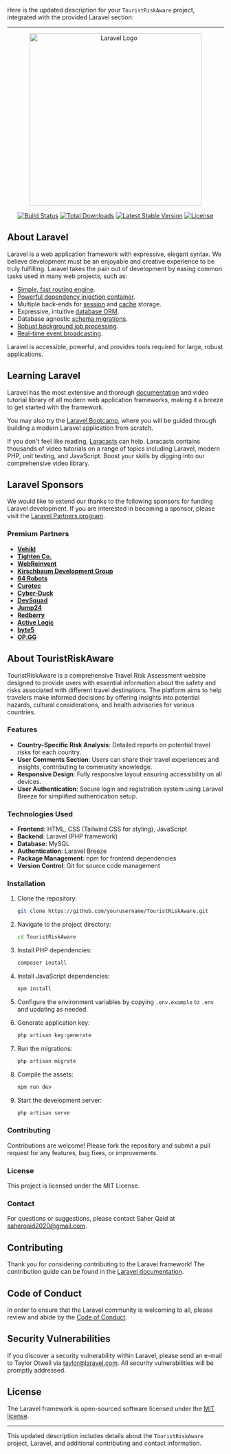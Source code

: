 Here is the updated description for your `TouristRiskAware` project, integrated with the provided Laravel section:

---

<p align="center"><a href="https://laravel.com" target="_blank"><img src="https://raw.githubusercontent.com/laravel/art/master/logo-lockup/5%20SVG/2%20CMYK/1%20Full%20Color/laravel-logolockup-cmyk-red.svg" width="400" alt="Laravel Logo"></a></p>

<p align="center">
<a href="https://github.com/laravel/framework/actions"><img src="https://github.com/laravel/framework/workflows/tests/badge.svg" alt="Build Status"></a>
<a href="https://packagist.org/packages/laravel/framework"><img src="https://img.shields.io/packagist/dt/laravel/framework" alt="Total Downloads"></a>
<a href="https://packagist.org/packages/laravel/framework"><img src="https://img.shields.io/packagist/v/laravel/framework" alt="Latest Stable Version"></a>
<a href="https://packagist.org/packages/laravel/framework"><img src="https://img.shields.io/packagist/l/laravel/framework" alt="License"></a>
</p>

## About Laravel

Laravel is a web application framework with expressive, elegant syntax. We believe development must be an enjoyable and creative experience to be truly fulfilling. Laravel takes the pain out of development by easing common tasks used in many web projects, such as:

- [Simple, fast routing engine](https://laravel.com/docs/routing).
- [Powerful dependency injection container](https://laravel.com/docs/container).
- Multiple back-ends for [session](https://laravel.com/docs/session) and [cache](https://laravel.com/docs/cache) storage.
- Expressive, intuitive [database ORM](https://laravel.com/docs/eloquent).
- Database agnostic [schema migrations](https://laravel.com/docs/migrations).
- [Robust background job processing](https://laravel.com/docs/queues).
- [Real-time event broadcasting](https://laravel.com/docs/broadcasting).

Laravel is accessible, powerful, and provides tools required for large, robust applications.

## Learning Laravel

Laravel has the most extensive and thorough [documentation](https://laravel.com/docs) and video tutorial library of all modern web application frameworks, making it a breeze to get started with the framework.

You may also try the [Laravel Bootcamp](https://bootcamp.laravel.com), where you will be guided through building a modern Laravel application from scratch.

If you don't feel like reading, [Laracasts](https://laracasts.com) can help. Laracasts contains thousands of video tutorials on a range of topics including Laravel, modern PHP, unit testing, and JavaScript. Boost your skills by digging into our comprehensive video library.

## Laravel Sponsors

We would like to extend our thanks to the following sponsors for funding Laravel development. If you are interested in becoming a sponsor, please visit the [Laravel Partners program](https://partners.laravel.com).

### Premium Partners

- **[Vehikl](https://vehikl.com/)**
- **[Tighten Co.](https://tighten.co)**
- **[WebReinvent](https://webreinvent.com/)**
- **[Kirschbaum Development Group](https://kirschbaumdevelopment.com)**
- **[64 Robots](https://64robots.com)**
- **[Curotec](https://www.curotec.com/services/technologies/laravel/)**
- **[Cyber-Duck](https://cyber-duck.co.uk)**
- **[DevSquad](https://devsquad.com/hire-laravel-developers)**
- **[Jump24](https://jump24.co.uk)**
- **[Redberry](https://redberry.international/laravel/)**
- **[Active Logic](https://activelogic.com)**
- **[byte5](https://byte5.de)**
- **[OP.GG](https://op.gg)**

## About TouristRiskAware

TouristRiskAware is a comprehensive Travel Risk Assessment website designed to provide users with essential information about the safety and risks associated with different travel destinations. The platform aims to help travelers make informed decisions by offering insights into potential hazards, cultural considerations, and health advisories for various countries.

### Features

- **Country-Specific Risk Analysis**: Detailed reports on potential travel risks for each country.
- **User Comments Section**: Users can share their travel experiences and insights, contributing to community knowledge.
- **Responsive Design**: Fully responsive layout ensuring accessibility on all devices.
- **User Authentication**: Secure login and registration system using Laravel Breeze for simplified authentication setup.

### Technologies Used

- **Frontend**: HTML, CSS (Tailwind CSS for styling), JavaScript
- **Backend**: Laravel (PHP framework)
- **Database**: MySQL
- **Authentication**: Laravel Breeze
- **Package Management**: npm for frontend dependencies
- **Version Control**: Git for source code management

### Installation

1. Clone the repository:
   ```bash
   git clone https://github.com/yourusername/TouristRiskAware.git
   ```

2. Navigate to the project directory:
   ```bash
   cd TouristRiskAware
   ```

3. Install PHP dependencies:
   ```bash
   composer install
   ```

4. Install JavaScript dependencies:
   ```bash
   npm install
   ```

5. Configure the environment variables by copying `.env.example` to `.env` and updating as needed.

6. Generate application key:
   ```bash
   php artisan key:generate
   ```

7. Run the migrations:
   ```bash
   php artisan migrate
   ```

8. Compile the assets:
   ```bash
   npm run dev
   ```

9. Start the development server:
   ```bash
   php artisan serve
   ```

### Contributing

Contributions are welcome! Please fork the repository and submit a pull request for any features, bug fixes, or improvements.

### License

This project is licensed under the MIT License.

### Contact

For questions or suggestions, please contact Saher Qaid at saherqaid2020@gmail.com.

## Contributing

Thank you for considering contributing to the Laravel framework! The contribution guide can be found in the [Laravel documentation](https://laravel.com/docs/contributions).

## Code of Conduct

In order to ensure that the Laravel community is welcoming to all, please review and abide by the [Code of Conduct](https://laravel.com/docs/contributions#code-of-conduct).

## Security Vulnerabilities

If you discover a security vulnerability within Laravel, please send an e-mail to Taylor Otwell via [taylor@laravel.com](mailto:taylor@laravel.com). All security vulnerabilities will be promptly addressed.

## License

The Laravel framework is open-sourced software licensed under the [MIT license](https://opensource.org/licenses/MIT).

---

This updated description includes details about the `TouristRiskAware` project, Laravel, and additional contributing and contact information.
